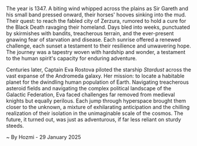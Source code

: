 
The year is 1347.  A biting wind whipped across the plains as Sir Gareth and his small band pressed onward, their horses' hooves sinking into the mud.  Their quest: to reach the fabled city of Zerzura, rumored to hold a cure for the Black Death ravaging their homeland.  Days bled into weeks, punctuated by skirmishes with bandits, treacherous terrain, and the ever-present gnawing fear of starvation and disease.  Each sunrise offered a renewed challenge, each sunset a testament to their resilience and unwavering hope.  The journey was a tapestry woven with hardship and wonder, a testament to the human spirit's capacity for enduring adventure.

Centuries later, Captain Eva Rostova piloted the starship *Stardust* across the vast expanse of the Andromeda galaxy.  Her mission: to locate a habitable planet for the dwindling human population of Earth.  Navigating treacherous asteroid fields and navigating the complex political landscape of the Galactic Federation, Eva faced challenges far removed from medieval knights but equally perilous.  Each jump through hyperspace brought them closer to the unknown, a mixture of exhilarating anticipation and the chilling realization of their isolation in the unimaginable scale of the cosmos.  The future, it turned out, was just as adventurous, if far less reliant on sturdy steeds.

~ By Hozmi - 29 January 2025
